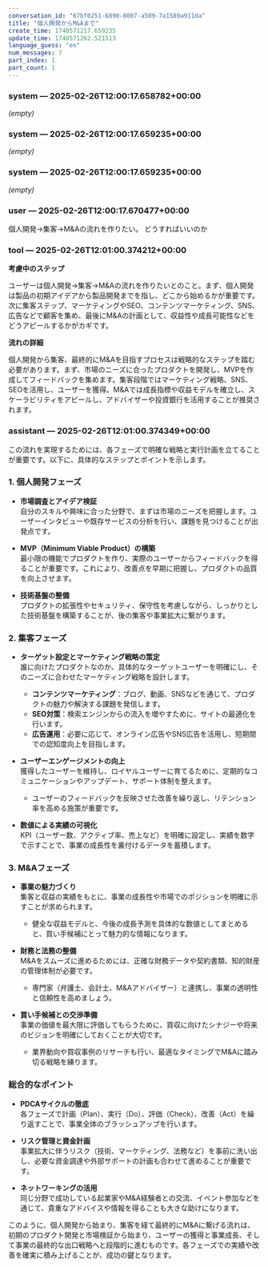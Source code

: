 ```yaml
---
conversation_id: "67bf0251-6890-8007-a509-7a1589a911da"
title: "個人開発からM&Aまで"
create_time: 1740571217.659235
update_time: 1740571262.521513
language_guess: "en"
num_messages: 7
part_index: 1
part_count: 1
---
```


### system — 2025-02-26T12:00:17.658782+00:00

_(empty)_

### system — 2025-02-26T12:00:17.659235+00:00

_(empty)_

### system — 2025-02-26T12:00:17.659235+00:00

_(empty)_

### user — 2025-02-26T12:00:17.670477+00:00

個人開発→集客→M&Aの流れを作りたい。
どうすればいいのか

### tool — 2025-02-26T12:01:00.374212+00:00

**考慮中のステップ**

ユーザーは個人開発→集客→M&Aの流れを作りたいとのこと。まず、個人開発は製品の初期アイデアから製品開発までを指し、どこから始めるかが重要です。次に集客ステップ、マーケティングやSEO、コンテンツマーケティング、SNS、広告などで顧客を集め、最後にM&Aの計画として、収益性や成長可能性などをどうアピールするかがカギです。

**流れの詳細**

個人開発から集客、最終的にM&Aを目指すプロセスは戦略的なステップを踏む必要があります。まず、市場のニーズに合ったプロダクトを開発し、MVPを作成してフィードバックを集めます。集客段階ではマーケティング戦略、SNS、SEOを活用し、ユーザーを獲得。M&Aでは成長指標や収益モデルを確立し、スケーラビリティをアピールし、アドバイザーや投資銀行を活用することが推奨されます。

### assistant — 2025-02-26T12:01:00.374349+00:00

この流れを実現するためには、各フェーズで明確な戦略と実行計画を立てることが重要です。以下に、具体的なステップとポイントを示します。

### 1. 個人開発フェーズ
- **市場調査とアイデア検証**  
  自分のスキルや興味に合った分野で、まずは市場のニーズを把握します。ユーザーインタビューや既存サービスの分析を行い、課題を見つけることが出発点です。
  
- **MVP（Minimum Viable Product）の構築**  
  最小限の機能でプロダクトを作り、実際のユーザーからフィードバックを得ることが重要です。これにより、改善点を早期に把握し、プロダクトの品質を向上させます。

- **技術基盤の整備**  
  プロダクトの拡張性やセキュリティ、保守性を考慮しながら、しっかりとした技術基盤を構築することが、後の集客や事業拡大に繋がります。

### 2. 集客フェーズ
- **ターゲット設定とマーケティング戦略の策定**  
  誰に向けたプロダクトなのか、具体的なターゲットユーザーを明確にし、そのニーズに合わせたマーケティング戦略を設計します。  
  - **コンテンツマーケティング**：ブログ、動画、SNSなどを通じて、プロダクトの魅力や解決する課題を発信します。  
  - **SEO対策**：検索エンジンからの流入を増やすために、サイトの最適化を行います。  
  - **広告運用**：必要に応じて、オンライン広告やSNS広告を活用し、短期間での認知度向上を目指します。

- **ユーザーエンゲージメントの向上**  
  獲得したユーザーを維持し、ロイヤルユーザーに育てるために、定期的なコミュニケーションやアップデート、サポート体制を整えます。  
  - ユーザーのフィードバックを反映させた改善を繰り返し、リテンション率を高める施策が重要です。

- **数値による実績の可視化**  
  KPI（ユーザー数、アクティブ率、売上など）を明確に設定し、実績を数字で示すことで、事業の成長性を裏付けるデータを蓄積します。

### 3. M&Aフェーズ
- **事業の魅力づくり**  
  集客と収益の実績をもとに、事業の成長性や市場でのポジションを明確に示すことが求められます。  
  - 健全な収益モデルと、今後の成長予測を具体的な数値としてまとめると、買い手候補にとって魅力的な情報になります。

- **財務と法務の整備**  
  M&Aをスムーズに進めるためには、正確な財務データや契約書類、知的財産の管理体制が必要です。  
  - 専門家（弁護士、会計士、M&Aアドバイザー）と連携し、事業の透明性と信頼性を高めましょう。

- **買い手候補との交渉準備**  
  事業の価値を最大限に評価してもらうために、買収に向けたシナジーや将来のビジョンを明確にしておくことが大切です。  
  - 業界動向や買収事例のリサーチも行い、最適なタイミングでM&Aに踏み切る戦略を練ります。

### 総合的なポイント
- **PDCAサイクルの徹底**  
  各フェーズで計画（Plan）、実行（Do）、評価（Check）、改善（Act）を繰り返すことで、事業全体のブラッシュアップを行います。

- **リスク管理と資金計画**  
  事業拡大に伴うリスク（技術、マーケティング、法務など）を事前に洗い出し、必要な資金調達や外部サポートの計画も合わせて進めることが重要です。

- **ネットワーキングの活用**  
  同じ分野で成功している起業家やM&A経験者との交流、イベント参加などを通じて、貴重なアドバイスや情報を得ることも大きな助けになります。

このように、個人開発から始まり、集客を経て最終的にM&Aに繋げる流れは、初期のプロダクト開発と市場検証から始まり、ユーザーの獲得と事業成長、そして事業の最終的な出口戦略へと段階的に進むものです。各フェーズでの実績や改善を確実に積み上げることが、成功の鍵となります。
